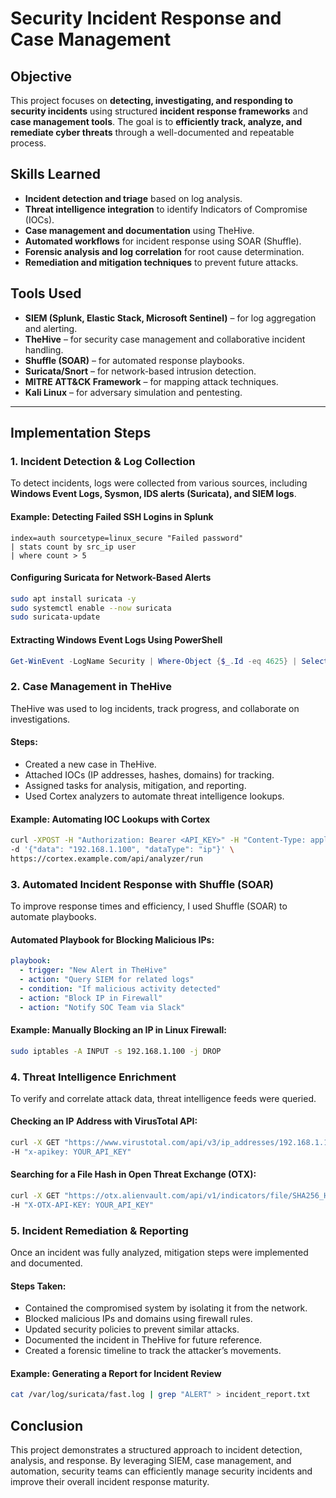 # Security Incident Response and Case Management

## Objective
This project focuses on **detecting, investigating, and responding to security incidents** using structured **incident response frameworks** and **case management tools**. The goal is to **efficiently track, analyze, and remediate cyber threats** through a well-documented and repeatable process.

## Skills Learned
- **Incident detection and triage** based on log analysis.
- **Threat intelligence integration** to identify Indicators of Compromise (IOCs).
- **Case management and documentation** using TheHive.
- **Automated workflows** for incident response using SOAR (Shuffle).
- **Forensic analysis and log correlation** for root cause determination.
- **Remediation and mitigation techniques** to prevent future attacks.

## Tools Used
- **SIEM (Splunk, Elastic Stack, Microsoft Sentinel)** – for log aggregation and alerting.
- **TheHive** – for security case management and collaborative incident handling.
- **Shuffle (SOAR)** – for automated response playbooks.
- **Suricata/Snort** – for network-based intrusion detection.
- **MITRE ATT&CK Framework** – for mapping attack techniques.
- **Kali Linux** – for adversary simulation and pentesting.

---

## Implementation Steps

### 1. Incident Detection & Log Collection
To detect incidents, logs were collected from various sources, including **Windows Event Logs, Sysmon, IDS alerts (Suricata), and SIEM logs**.

#### Example: Detecting Failed SSH Logins in Splunk
```splunk
index=auth sourcetype=linux_secure "Failed password"
| stats count by src_ip user
| where count > 5
```

#### Configuring Suricata for Network-Based Alerts
```bash
sudo apt install suricata -y
sudo systemctl enable --now suricata
sudo suricata-update
```

#### Extracting Windows Event Logs Using PowerShell
```powershell
Get-WinEvent -LogName Security | Where-Object {$_.Id -eq 4625} | Select-Object -First 10
```

### 2. Case Management in TheHive
TheHive was used to log incidents, track progress, and collaborate on investigations.

#### Steps:
- Created a new case in TheHive.
- Attached IOCs (IP addresses, hashes, domains) for tracking.
- Assigned tasks for analysis, mitigation, and reporting.
- Used Cortex analyzers to automate threat intelligence lookups.

#### Example: Automating IOC Lookups with Cortex
```bash
curl -XPOST -H "Authorization: Bearer <API_KEY>" -H "Content-Type: application/json" \
-d '{"data": "192.168.1.100", "dataType": "ip"}' \
https://cortex.example.com/api/analyzer/run
```

### 3. Automated Incident Response with Shuffle (SOAR)
To improve response times and efficiency, I used Shuffle (SOAR) to automate playbooks.

#### Automated Playbook for Blocking Malicious IPs:
```yaml
playbook:
  - trigger: "New Alert in TheHive"
  - action: "Query SIEM for related logs"
  - condition: "If malicious activity detected"
  - action: "Block IP in Firewall"
  - action: "Notify SOC Team via Slack"
```

#### Example: Manually Blocking an IP in Linux Firewall:
```bash
sudo iptables -A INPUT -s 192.168.1.100 -j DROP
```

### 4. Threat Intelligence Enrichment
To verify and correlate attack data, threat intelligence feeds were queried.

#### Checking an IP Address with VirusTotal API:
```bash
curl -X GET "https://www.virustotal.com/api/v3/ip_addresses/192.168.1.100" \
-H "x-apikey: YOUR_API_KEY"
```

#### Searching for a File Hash in Open Threat Exchange (OTX):
```bash
curl -X GET "https://otx.alienvault.com/api/v1/indicators/file/SHA256_HASH" \
-H "X-OTX-API-KEY: YOUR_API_KEY"
```

### 5. Incident Remediation & Reporting
Once an incident was fully analyzed, mitigation steps were implemented and documented.

#### Steps Taken:
- Contained the compromised system by isolating it from the network.
- Blocked malicious IPs and domains using firewall rules.
- Updated security policies to prevent similar attacks.
- Documented the incident in TheHive for future reference.
- Created a forensic timeline to track the attacker’s movements.

#### Example: Generating a Report for Incident Review
```bash
cat /var/log/suricata/fast.log | grep "ALERT" > incident_report.txt
```

## Conclusion
This project demonstrates a structured approach to incident detection, analysis, and response. By leveraging SIEM, case management, and automation, security teams can efficiently manage security incidents and improve their overall incident response maturity.
